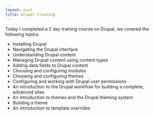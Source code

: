 ```yaml
---
layout: post
title: Drupal training
---
```


Today I completed a 2 day training course on Drupal, we covered the following topics:

- Installing Drupal
- Navigating the Drupal interface
- Understanding Drupal content
- Managing Drupal content using content types
- Adding data fields to Drupal content
- Choosing and configuring modules
- Choosing and configuring themes
- Configuring and working with Drupal user permissions
- An introduction to the Drupal workflow for building a complete, advanced sites
- An introduction to themes and the Drupal theming system
- Building a theme
- An introduction to template overrides
